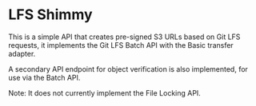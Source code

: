 LFS Shimmy
==========

This is a simple API that creates pre-signed S3 URLs based on Git LFS requests,
it implements the Git LFS Batch API with the Basic transfer adapter.

A secondary API endpoint for object verification is also implemented,
for use via the Batch API.

Note: It does not currently implement the File Locking API.
